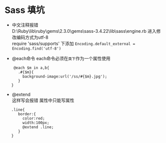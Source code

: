 # Sass 填坑
* 中文注释报错  
D:\Ruby\lib\ruby\gems\2.3.0\gems\sass-3.4.22\lib\sass\engine.rb 进入修改编码方式为utf-8  
require 'sass/supports'  下添加
`Encoding.default_external = Encoding.find('utf-8')`  

* @each命令
  each命令必须在`类下`作为一个属性使用
```@requires_authorization
    @each $m in a,b{
      .#{$m}{ 
        background-image:url('/ss/#{$m}.jpg');
      }
   }
```  
* @extend  
这样写会报错 属性中只能写属性
```@requires_authorization
   .line{
      border:{
        color:red;
        width:100px;
        @extend .line;
      }
   }
``` 


